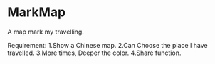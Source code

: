 # MarkMap
A map mark my travelling.

Requirement:
1.Show a Chinese map.
2.Can Choose the place I have travelled.
3.More times, Deeper the color.
4.Share function.
